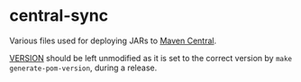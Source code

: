 # central-sync

Various files used for deploying JARs to [Maven Central](https://search.maven.org/).

[VERSION](./VERSION) should be left unmodified as it is set to the correct version by
`make generate-pom-version`, during a release.
